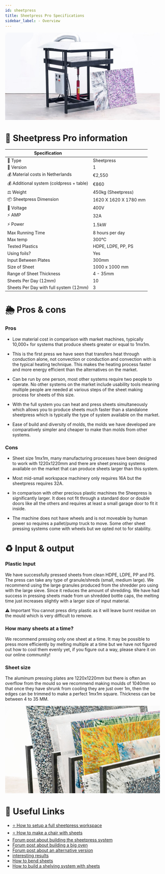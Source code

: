 ```yaml
---
id: sheetpress
title: Sheetpress Pro Specifications
sidebar_label: - Overview
---
```



<style>
:root {
  --highlight: #f29094;
  --hover: #f29094;
}
</style>

![Sheetpress](assets/build/sheetpress.jpg)


# 📓 Sheetpress Pro information
| Specification                                 |             |
|--------------------------------------|-----------------------|
| 📓 Type                               | Sheetpress              |
| 💎 Version                            | 1                     |
| 💰 Material costs in Netherlands    | €2,550                |
| 💰 Additional system (coldpress + table)   | €860                  |
| ⚖️ Weight                             | 450kg (Sheetpress)    |
| 📦 Sheetpress Dimension               | 1620 X 1620 X 1780 mm |
| 🔌 Voltage                            | 400V                  |
| ⚡️ AMP                                | 32A                   |
| ⚡️ Power                              | 1.5kW                 |
| Max Running Time                     | 8 hours per day       |
| Max temp                             | 300°C                 |
| Tested Plastics                      | HDPE, LDPE, PP, PS    |
| Using foils?                         | Yes                   |
| Input Between Plates                 | 300mm                 |
| Size of Sheet                        | 1000 x 1000 mm        |
| Range of Sheet Thickness             | 4 - 35mm              |
| Sheets Per Day (12mm)                | 10                    |
| Sheets Per Day with full system (12mm)  | 3                    |

# 🌦 Pros & cons

### Pros

* Low material cost in comparison with market machines, typically 10,000+ for systems that produce sheets greater or equal to  1mx1m.

* This is the first press we have seen that transfers heat through conduction alone, not convection or conduction and convection with is the typical heating technique. This makes the heating process faster and more energy efficient than the alternatives on the market.

* Can be run by one person, most other systems require two people to operate.  No other systems on the market include usability tools meaning multiple people are needed at various steps of the sheet making process for sheets of this size.

* With the full system you can heat and press sheets simultaneously which allows you to produce sheets much faster than a standalone sheetpress which is typically the type of system available on the market.

* Ease of build and diversity of molds, the molds we have developed are comparatively simpler and cheaper to make than molds from other systems.

### Cons

* Sheet size 1mx1m, many manufacturing processes have been designed to work with 1220x1220mm and there are sheet pressing systems available on the market that can produce sheets larger than this system.

* Most mid-small workspace machinery only requires 16A but the sheetpress requires 32A.
* In comparison with other precious plastic machines the Sheepress is significantly larger. It does not fit through a standard door or double doors like all the others and requires at least a small garage door to fit it inside.

* The machine does not have wheels and is not moveable by human power so requires a pallet/pump truck to move. Some other sheet pressing systems come with wheels but we opted not to for stability.

# ♻️ Input & output

### Plastic Input

We have successfully pressed sheets from clean HDPE, LDPE, PP and PS. The press can take any type of granule/shreds (small, medium large). We recommend using the large granules produced from the shredder pro using with the large sieve. Since it reduces the amount of shredding. We have had success in pressing sheets made from un shredded bottle caps, the melting time just increases slightly with a larger size of input material.

 ⚠️ Important You cannot press dirty plastic as it will leave burnt residue on the mould which is very difficult to remove.

### How many sheets at a time?

We recommend pressing only one sheet at a time. It may be possible to press more efficiently by melting multiple at a time but we have not figured out how to cool them evenly yet, if you figure out a way, please share it on our online community!  

### Sheet size

The aluminum pressing plates are 1220x1220mm but there is often an overflow from the mould so we recommend making moulds of 1040mm so that once they have shrunk from cooling they are just over 1m, then the edges can be trimmed to make a perfect 1mx1m square. Thickness can be between 4 to 35 MM.


![Shredder](assets/build/sheetpress-sheets.jpg)


# 🙌 Useful Links

* [⭐️ How to setup a full sheetpress workspace](spaces/sheetpress)
* [⭐️ How to make a chair with sheets](https://community.preciousplastic.com/how-to/make-a-chair-with-bent-sheets)
* [Forum post about building the sheetpress system](https://davehakkens.nl/community/forums/topic/v4-sheet-press-system/)
* [Forum post about building a big oven](https://davehakkens.nl/community/forums/topic/sheet-press-mould-oven/)
* [Forum post about an alternative version](https://davehakkens.nl/community/forums/topic/v4-sheet-press-system/)
* [interesting results](https://davehakkens.nl/community/forums/topic/v4-sheets-interesting-results/)
* [How to bend sheets](https://community.preciousplastic.com/how-to/bend-plastic-sheets)
* [How to build a shelving system with sheets](https://community.preciousplastic.com/how-to/build-a-shelving-system)
